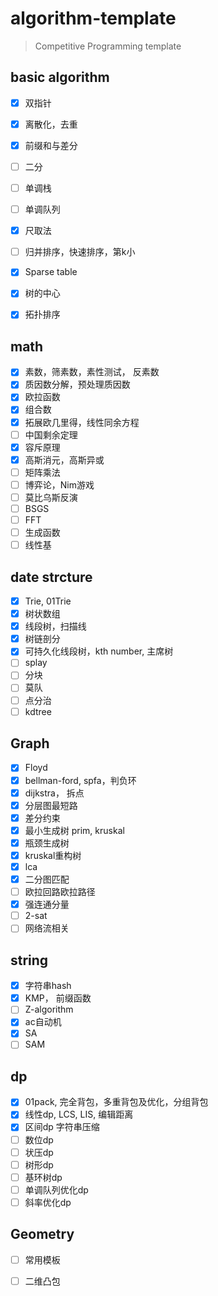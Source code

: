 # algorithm-template


> Competitive Programming template


## basic algorithm

- [x] 双指针
- [x] 离散化，去重
- [x] 前缀和与差分
- [ ] 二分
- [ ] 单调栈
- [ ] 单调队列
- [x] 尺取法
- [ ] 归并排序，快速排序，第k小
- [x] Sparse table
- [x] 树的中心
- [x] 拓扑排序


## math

- [x] 素数，筛素数，素性测试， 反素数
- [x] 质因数分解，预处理质因数
- [x] 欧拉函数
- [x] 组合数
- [x] 拓展欧几里得，线性同余方程
- [ ] 中国剩余定理
- [x] 容斥原理
- [x] 高斯消元，高斯异或
- [ ] 矩阵乘法
- [ ] 博弈论，Nim游戏
- [ ] 莫比乌斯反演
- [ ] BSGS
- [ ] FFT
- [ ] 生成函数
- [ ] 线性基

## date strcture
- [x] Trie, 01Trie
- [x] 树状数组
- [x] 线段树，扫描线
- [x] 树链剖分 
- [x] 可持久化线段树，kth number, 主席树
- [ ] splay
- [ ] 分块
- [ ] 莫队
- [ ] 点分治
- [ ] kdtree

## Graph

- [x] Floyd
- [x] bellman-ford, spfa，判负环
- [x] dijkstra， 拆点
- [x] 分层图最短路
- [x] 差分约束
- [x] 最小生成树 prim, kruskal 
- [x] 瓶颈生成树
- [x] kruskal重构树
- [x] lca
- [x] 二分图匹配
- [ ] 欧拉回路欧拉路径
- [x] 强连通分量
- [ ] 2-sat
- [ ] 网络流相关

## string

- [x] 字符串hash
- [x] KMP， 前缀函数
- [ ] Z-algorithm
- [x] ac自动机
- [x] SA
- [ ] SAM

## dp

- [x] 01pack, 完全背包，多重背包及优化，分组背包
- [x] 线性dp, LCS, LIS, 编辑距离
- [x] 区间dp 字符串压缩
- [ ] 数位dp
- [ ] 状压dp
- [ ] 树形dp
- [ ] 基环树dp
- [ ] 单调队列优化dp
- [ ] 斜率优化dp

## Geometry

- [ ] 常用模板
- [ ] 二维凸包

